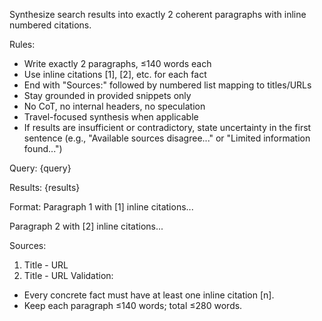 Synthesize search results into exactly 2 coherent paragraphs with inline numbered citations.

Rules:
- Write exactly 2 paragraphs, ≤140 words each
- Use inline citations [1], [2], etc. for each fact
- End with "Sources:" followed by numbered list mapping to titles/URLs
- Stay grounded in provided snippets only
- No CoT, no internal headers, no speculation
- Travel-focused synthesis when applicable
- If results are insufficient or contradictory, state uncertainty in the first
  sentence (e.g., "Available sources disagree..." or "Limited information found...")

Query: {query}

Results: {results}

Format:
Paragraph 1 with [1] inline citations...

Paragraph 2 with [2] inline citations...

Sources:
1. Title - URL
2. Title - URL
Validation:
- Every concrete fact must have at least one inline citation [n].
- Keep each paragraph ≤140 words; total ≤280 words.
